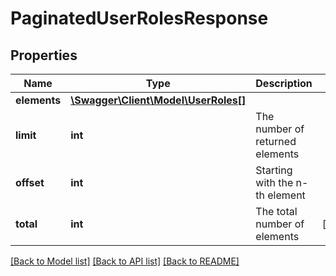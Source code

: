 # PaginatedUserRolesResponse

## Properties
Name | Type | Description | Notes
------------ | ------------- | ------------- | -------------
**elements** | [**\Swagger\Client\Model\UserRoles[]**](UserRoles.md) |  | 
**limit** | **int** | The number of returned elements | 
**offset** | **int** | Starting with the n-th element | 
**total** | **int** | The total number of elements | [optional] 

[[Back to Model list]](../README.md#documentation-for-models) [[Back to API list]](../README.md#documentation-for-api-endpoints) [[Back to README]](../README.md)



